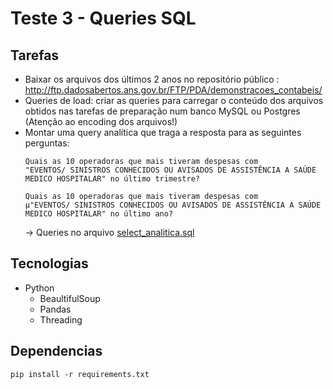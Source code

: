 # Teste 3 - Queries SQL

## Tarefas

- Baixar os arquivos dos últimos 2 anos no repositório público : http://ftp.dadosabertos.ans.gov.br/FTP/PDA/demonstracoes_contabeis/
- Queries de load: criar as queries para carregar o conteúdo dos arquivos obtidos nas tarefas de preparação num banco MySQL ou Postgres (Atenção ao encoding dos arquivos!)
- Montar uma query analítica que traga a resposta para as seguintes perguntas:
  ```
  Quais as 10 operadoras que mais tiveram despesas com 
  "EVENTOS/ SINISTROS CONHECIDOS OU AVISADOS DE ASSISTÊNCIA A SAÚDE MEDICO HOSPITALAR" no último trimestre?
  ```
  ```
  Quais as 10 operadoras que mais tiveram despesas com 
  µ"EVENTOS/ SINISTROS CONHECIDOS OU AVISADOS DE ASSISTÊNCIA A SAÚDE MEDICO HOSPITALAR" no último ano?
  ```
  -> Queries no arquivo [select_analitica.sql](https://github.com/jpsaturnino/teste3_queries-sql/blob/main/select_analitica.sql)

## Tecnologias

- Python
  - BeaultifulSoup
  - Pandas
  - Threading

## Dependencias

```
pip install -r requirements.txt
```
